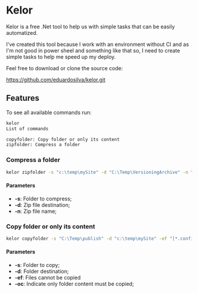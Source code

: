 # Kelor

Kelor is a free .Net tool to help us with simple tasks that can be easily automatized.

I've created this tool because I work with an environment without CI and as I'm not good in power sheel and something like that so, I need to create simple tasks to help me speed up my deploy.

Feel free to download or clone the source code:

https://github.com/eduardosilva/kelor.git


## Features

To see all available commands run:

```bash
kelor
List of commands

copyfolder: Copy folder or only its content
zipfolder: Compress a folder
```

### Compress a folder

```bash
kelor zipfolder -s "c:\temp\mySite" -d "C:\Temp\VersioningArchive" -n "bkp.zip"
```

#### Parameters

* **-s**: Folder to compress;
* **-d**: Zip file destination;
* **-n**: Zip file name;

### Copy folder or only its content

```bash
kelor copyfolder -s "C:\Temp\publish" -d "c:\temp\mySite" -ef "[*.config, *.txt]" -oc 
```

#### Parameters

* **-s**: Folder to copy;
* **-d**: Folder destination;
* **-ef**: Files cannot be copied
* **-oc**: Indicate only folder content must be copied;
